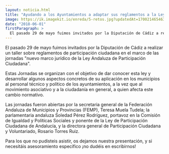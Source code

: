 ```yaml
---
layout: noticia.html
title: "Ayudando a los Ayuntamientos a adaptar sus reglamentos a la Ley Andaluza de Participación"
image: https://ik.imagekit.io/enreda/5-retos.jpg?updatedAt=1700214654634
date: "2018-06-01"
firstParagraph: >
  El pasado 29 de mayo fuimos invitados por la Diputación de Cádiz a realizar un taller sobre reglamentos de participación ciudadana en el marco de  las jornadas "nuevo marco jurídico de la Ley Andaluza de Participación Ciudadana".
---
```


El pasado 29 de mayo fuimos invitados por la Diputación de Cádiz a realizar un taller sobre reglamentos de participación ciudadana en el marco de  las jornadas "nuevo marco jurídico de la Ley Andaluza de Participación Ciudadana".

Estas Jornadas se organizan con el objetivo de dar conocer esta ley y desarrollar algunos aspectos concretos de su aplicación en los municipios al personal técnico y político de los ayuntamientos, a la vez que al movimiento asociativo y a la ciudadanía en general, a quien afecta este cambio normativo.

Las jornadas fueron abiertas por la secretaria general de la Federación Andaluza de Municipios y Provincias (FEMP), Teresa Muela Tudela; la parlamentaria andaluza Soledad Pérez Rodríguez, portavoz en la Comisión de Igualdad y Políticas Sociales y ponente de la Ley de Participación Ciudadana de Andalucía, y la directora general de Participación Ciudadana y Voluntariado, Rosario Torres Ruiz.

Para los que no pudisteis asistir, os dejamos nuestra presentación, y si necesitáis asesoramiento específico ¡no dudéis en escribirnos! 


<div data-configid="33616561/61946675" style="width:100%; height:225px;" class="issuuembed"></div>
<script type="text/javascript" src="//e.issuu.com/embed.js" async="true"></script>